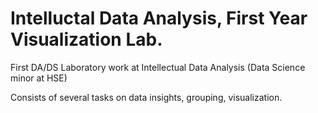 # Intelluctal Data Analysis, First Year Visualization Lab.

First DA/DS Laboratory work at Intellectual Data Analysis (Data Science minor at HSE)

Consists of several tasks on data insights, grouping, visualization.
